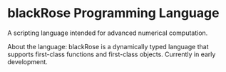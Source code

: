 # blackRose Programming Language
A scripting language intended for advanced numerical computation.

About the language:
blackRose is a dynamically typed language that supports first-class functions and first-class objects. Currently in early development.
